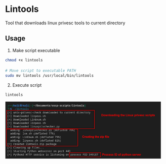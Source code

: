 # Lintools
Tool that downloads linux privesc tools to current directory

## Usage
1. Make script executable
```bash
chmod +x lintools

# Move script to executable PATH
sudo mv lintools /usr/local/bin/lintools
```
2. Execute script
```bash
lintools
```
![Alt text](image.png)